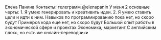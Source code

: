 Елена Панина
Контакты: телеграмм @elenapanin
У меня 2 основные черты: 1. Я умею генерировать и креативить идеи. 2. Я умею ставить цели и идти к ним.
Навыков по программированию пока нет, но скоро будут
Примеров кода ещё нет, но скоро будут
Большой опыт работы в экономической сфере и проектах
Экономика, маркетинг
С английским плохо, но есть же онлайн-переводчики
